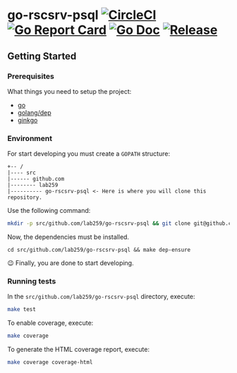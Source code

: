 # go-rscsrv-psql [![CircleCI](https://circleci.com/gh/lab259/go-rscsrv-psql.svg?style=shield)](https://circleci.com/gh/lab259/go-rscsrv-psql) [![Go Report Card](https://goreportcard.com/badge/github.com/lab259/go-rscsrv-psql?style=shield)](https://goreportcard.com/report/github.com/lab259/go-rscsrv-psql) [![Go Doc](https://img.shields.io/badge/godoc-reference-blue.svg?style=shield)](http://godoc.org/github.com/lab259/go-rscsrv-psql) [![Release](https://img.shields.io/github/release/lab259/go-rscsrv-psql.svg?style=shield)](https://github.com/lab259/go-rscsrv-psql/releases/latest)

## Getting Started

### Prerequisites

What things you need to setup the project:

- [go](https://golang.org/doc/install)
- [golang/dep](https://github.com/golang/dep)
- [ginkgo](http://onsi.github.io/ginkgo/)

### Environment

For start developing you must create a `GOPATH` structure:

```
+-- /
|---- src
|------ github.com
|-------- lab259
|---------- go-rscsrv-psql <- Here is where you will clone this repository.
```

Use the following command:

```bash
mkdir -p src/github.com/lab259/go-rscsrv-psql && git clone git@github.com:lab259/go-rscsrv-psql.git src/github.com/lab259/go-rscsrv-psql
```

Now, the dependencies must be installed.

```
cd src/github.com/lab259/go-rscsrv-psql && make dep-ensure
```

:wink: Finally, you are done to start developing.

### Running tests

In the `src/github.com/lab259/go-rscsrv-psql` directory, execute:

```bash
make test
```

To enable coverage, execute:

```bash
make coverage
```

To generate the HTML coverage report, execute:

```bash
make coverage coverage-html
```
